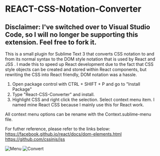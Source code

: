 # REACT-CSS-Notation-Converter

## Disclaimer: I've switched over to Visual Studio Code, so I will no longer be supporting this extension. Feel free to fork it. 
This is a small plugin for Sublime Text 3 that converts CSS notation to and from its normal syntax to the DOM style notation that is used by React and JSS . I made this to speed up React development due to the fact that CSS style objects can be created and stored within React components, but rewriting the CSS into React friendly, DOM notation was a hassle.

1. Open package control with CTRL + SHIFT + P and go to "Install Package"
2. Type "React-CSS-Converter" and install.
3. Highlight CSS and right click the selection. Select context menu item. I named mine React CSS because I mainly use this for React work. 

All context menu options can be rename with the Context.sublime-menu file.

For futher reference, please refer to the links below:
https://facebook.github.io/react/docs/dom-elements.html
https://github.com/cssinjs/jss

![Menu](http://i.imgur.com/H6h1GKf.gif)
![Convert](https://i.imgur.com/3nz7SMv.gif)

